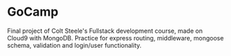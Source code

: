 # GoCamp

Final project of Colt Steele's Fullstack development course, made on Cloud9 with MongoDB.
Practice for express routing, middleware, mongoose schema, validation and login/user functionality.
